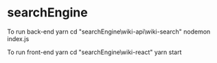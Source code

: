 # searchEngine

To run back-end
yarn
cd "searchEngine\wiki-api\wiki-search"
nodemon index.js

To run front-end
yarn
cd "searchEngine\wiki-react"
yarn start